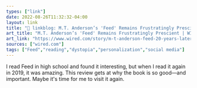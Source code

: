 ```yaml
---
types: ["link"]
date: 2022-08-26T11:32:32-04:00
layout: link
title: "🔗 linkblog: M.T. Anderson’s 'Feed' Remains Frustratingly Prescient | WIRED'"
art_title: "M.T. Anderson’s 'Feed' Remains Frustratingly Prescient | WIRED"
art_link: "https://www.wired.com/story/m-t-anderson-feed-20-years-later/"
sources: ["wired.com"]
tags: ["Feed","reading","dystopia","personalization","social media"]
---
```

I read Feed in high school and found it interesting, but when I read it again in 2019, it was amazing. This review gets at why the book is so good—and important. Maybe it's time for me to visit it again.
 
